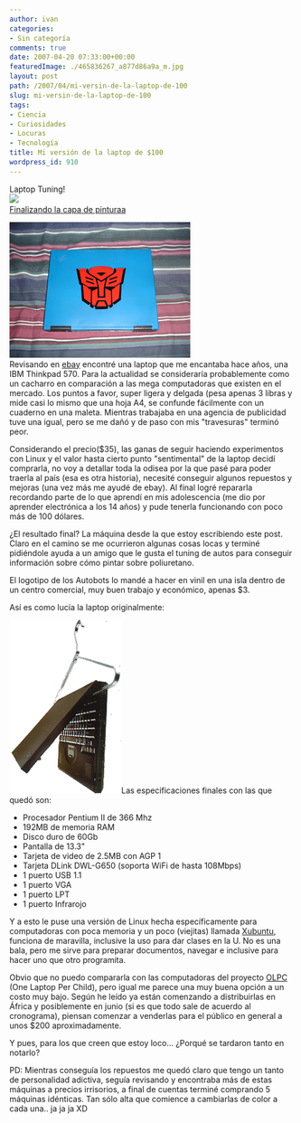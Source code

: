 ```yaml
---
author: ivan
categories:
- Sin categoría
comments: true
date: 2007-04-20 07:33:00+00:00
featuredImage: ./465836267_a877d86a9a_m.jpg
layout: post
path: /2007/04/mi-versin-de-la-laptop-de-100
slug: mi-versin-de-la-laptop-de-100
tags:
- Ciencia
- Curiosidades
- Locuras
- Tecnología
title: Mi versión de la laptop de $100
wordpress_id: 910
---
```


Laptop Tuning!  
[![](https://farm1.static.flickr.com/175/465836267_a877d86a9a_m.jpg)](https://www.flickr.com/photos/76321258@N00/465836267/)  
 [Finalizando la capa de pinturaa](https://www.flickr.com/photos/76321258@N00/465836267/)

[![](./DSC00673.jpg)](https://2.bp.blogspot.com/_T2UWuNJg3dQ/RigiyjGRX5I/AAAAAAAAAB8/A0csMbBd2bQ/s1600-h/DSC00673.JPG)  
Revisando en [ebay](https://www.ebay.com/) encontré una laptop que me encantaba hace años, una IBM Thinkpad 570. Para la actualidad se consideraría probablemente como un cacharro en comparación a las mega computadoras que existen en el mercado. Los puntos a favor, super ligera y delgada (pesa apenas 3 libras y mide casi lo mismo que una hoja A4, se confunde fácilmente con un cuaderno en una maleta. Mientras trabajaba en una agencia de publicidad tuve una igual, pero se me dañó y de paso con mis "travesuras" terminó peor.

Considerando el precio(\$35), las ganas de seguir haciendo experimentos con Linux y el valor hasta cierto punto "sentimental" de la laptop decidí comprarla, no voy a detallar toda la odisea por la que pasé para poder traerla al país (esa es otra historia), necesité conseguir algunos repuestos y mejoras (una vez más me ayudé de ebay). Al final logré repararla recordando parte de lo que aprendí en mis adolescencia (me dio por aprender electrónica a los 14 años) y pude tenerla funcionando con poco más de 100 dólares.

¿El resultado final? La máquina desde la que estoy escribiendo este post. Claro en el camino se me ocurrieron algunas cosas locas y terminé pidiéndole ayuda a un amigo que le gusta el tuning de autos para conseguir información sobre cómo pintar sobre poliuretano.

El logotipo de los Autobots lo mandé a hacer en vinil en una isla dentro de un centro comercial, muy buen trabajo y económico, apenas \$3.

Así es como lucía la laptop originalmente:

[![](./TP570.gif)](https://2.bp.blogspot.com/_T2UWuNJg3dQ/RigjpjGRX6I/AAAAAAAAACE/2zOWVIvoSfk/s1600-h/TP570.gif)Las especificaciones finales con las que quedó son:

- Procesador Pentium II de 366 Mhz
- 192MB de memoria RAM
- Disco duro de 60Gb
- Pantalla de 13.3"
- Tarjeta de video de 2.5MB con AGP 1
- Tarjeta DLink DWL-G650 (soporta WiFi de hasta 108Mbps)
- 1 puerto USB 1.1
- 1 puerto VGA
- 1 puerto LPT
- 1 puerto Infrarojo

Y a esto le puse una versión de Linux hecha específicamente para computadoras con poca memoria y un poco (viejitas) llamada [Xubuntu](https://www.xubuntu.com/), funciona de maravilla, inclusive la uso para dar clases en la U. No es una bala, pero me sirve para preparar documentos, navegar e inclusive para hacer uno que otro programita.

Obvio que no puedo compararla con las computadoras del proyecto [OLPC](https://www.laptop.org/index.es.html) (One Laptop Per Child), pero igual me parece una muy buena opción a un costo muy bajo. Según he leído ya están comenzando a distribuirlas en África y posiblemente en junio (si es que todo sale de acuerdo al cronograma), piensan comenzar a venderlas para el público en general a unos \$200 aproximadamente.

Y pues, para los que creen que estoy loco... ¿Porqué se tardaron tanto en notarlo?

PD: Mientras conseguía los repuestos me quedó claro que tengo un tanto de personalidad adictiva, seguía revisando y encontraba más de estas máquinas a precios irrisorios, a final de cuentas terminé comprando 5 máquinas idénticas. Tan sólo alta que comience a cambiarlas de color a cada una.. ja ja ja XD
